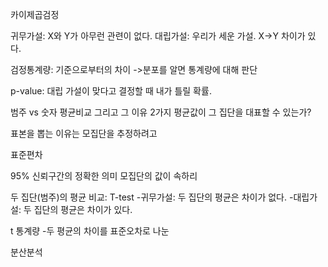 카이제곱검정

귀무가설: X와 Y가 아무런 관련이 없다.
대립가설: 우리가 세운 가설. X->Y 차이가 있다.

검정통계량: 기준으로부터의 차이
->분포를 알면 통계량에 대해 판단

p-value: 대립 가설이 맞다고 결정할 때 내가 틀릴 확률.


범주 vs 숫자
평균비교 그리고 그 이유 2가지
평균값이 그 집단을 대표할 수 있는가?


표본을 뽑는 이유는 모집단을 추정하려고

표준편차


95% 신뢰구간의 정확한 의미
모집단의 값이 속하리


두 집단(범주)의 평균 비교: T-test
-귀무가설: 두 집단의 평균은 차이가 없다.
-대립가설: 두 집단의 평균은 차이가 있다.




t 통계량
-두 평균의 차이를 표준오차로 나눈 


분산분석

